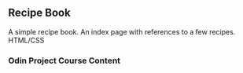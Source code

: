 ## Recipe Book

A simple recipe book. An index page with references to a few recipes.
HTML/CSS

### Odin Project Course Content
